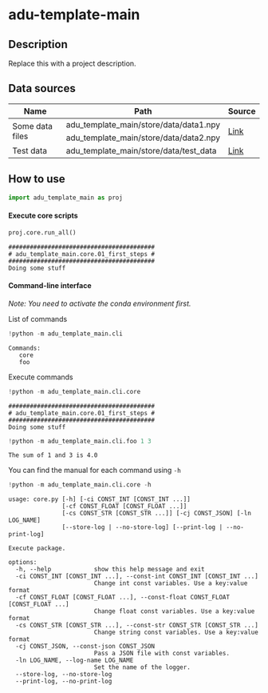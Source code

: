 # adu-template-main

<!-- WARNING: THIS FILE WAS AUTOGENERATED! DO NOT EDIT! -->

## Description

Replace this with a project description.

## Data sources

<table>
<thead>
<tr>
<th>
Name
</th>
<th>
Path
</th>
<th>
Source
</th>
</tr>
</thead>
<tbody>
<tr>
<td rowspan="2">
Some data files
</td>
<td>
adu_template_main/store/data/data1.npy
</td>
<td rowspan="2">
<a href="https://www.google.com/" target="_blank">Link</a>
</td>
</tr>
<tr>
<td>
adu_template_main/store/data/data2.npy
</td>
</tr>
<tr>
<td>
Test data
</td>
<td>
adu_template_main/store/data/test_data
</td>
<td>
<a href="https://www.google.com/" target="_blank">Link</a>
</td>
</tr>
</tbody>
</table>

## How to use

``` python
import adu_template_main as proj
```

#### Execute core scripts

``` python
proj.core.run_all()
```

    #########################################
    # adu_template_main.core.01_first_steps #
    #########################################
    Doing some stuff

#### Command-line interface

*Note: You need to activate the conda environment first.*

List of commands

``` python
!python -m adu_template_main.cli
```

    Commands:
       core
       foo

Execute commands

``` python
!python -m adu_template_main.cli.core
```

    #########################################
    # adu_template_main.core.01_first_steps #
    #########################################
    Doing some stuff

``` python
!python -m adu_template_main.cli.foo 1 3
```

    The sum of 1 and 3 is 4.0

You can find the manual for each command using `-h`

``` python
!python -m adu_template_main.cli.core -h
```

    usage: core.py [-h] [-ci CONST_INT [CONST_INT ...]]
                   [-cf CONST_FLOAT [CONST_FLOAT ...]]
                   [-cs CONST_STR [CONST_STR ...]] [-cj CONST_JSON] [-ln LOG_NAME]
                   [--store-log | --no-store-log] [--print-log | --no-print-log]

    Execute package.

    options:
      -h, --help            show this help message and exit
      -ci CONST_INT [CONST_INT ...], --const-int CONST_INT [CONST_INT ...]
                            Change int const variables. Use a key:value format
      -cf CONST_FLOAT [CONST_FLOAT ...], --const-float CONST_FLOAT [CONST_FLOAT ...]
                            Change float const variables. Use a key:value format
      -cs CONST_STR [CONST_STR ...], --const-str CONST_STR [CONST_STR ...]
                            Change string const variables. Use a key:value format
      -cj CONST_JSON, --const-json CONST_JSON
                            Pass a JSON file with const variables.
      -ln LOG_NAME, --log-name LOG_NAME
                            Set the name of the logger.
      --store-log, --no-store-log
      --print-log, --no-print-log

